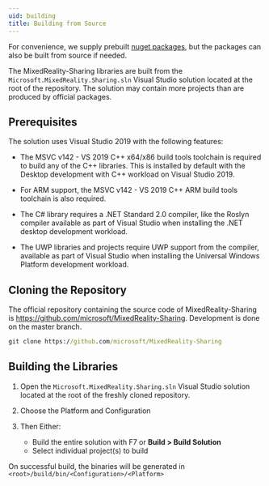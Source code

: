 ```yaml
---
uid: building
title: Building from Source
---
```


For convenience, we supply prebuilt [nuget packages](installation.md), but the packages can also be built from source if needed.

The MixedReality-Sharing libraries are built from the `Microsoft.MixedReality.Sharing.sln` Visual Studio solution located at the root of the repository. The solution may contain more projects than are produced by official packages.

## Prerequisites

The solution uses Visual Studio 2019 with the following features:

- The MSVC v142 - VS 2019 C++ x64/x86 build tools toolchain is required to build any of the C++ libraries. This is installed by default with the Desktop development with C++ workload on Visual Studio 2019.

- For ARM support, the MSVC v142 - VS 2019 C++ ARM build tools toolchain is also required.

- The C# library requires a .NET Standard 2.0 compiler, like the Roslyn compiler available as part of Visual Studio when installing the .NET desktop development workload.

- The UWP libraries and projects require UWP support from the compiler, available as part of Visual Studio when installing the Universal Windows Platform development workload.

## Cloning the Repository

The official repository containing the source code of MixedReality-Sharing is <https://github.com/microsoft/MixedReality-Sharing>. Development is done on the master branch.

```cmd
git clone https://github.com/microsoft/MixedReality-Sharing
```

## Building the Libraries

1. Open the `Microsoft.MixedReality.Sharing.sln` Visual Studio solution located at the root of the freshly cloned repository.

1. Choose the Platform and Configuration

1. Then Either:
    - Build the entire solution with F7 or **Build > Build Solution**
    - Select individual project(s) to build

On successful build, the binaries will be generated in `<root>/build/bin/<Configuration>/<Platform>`
